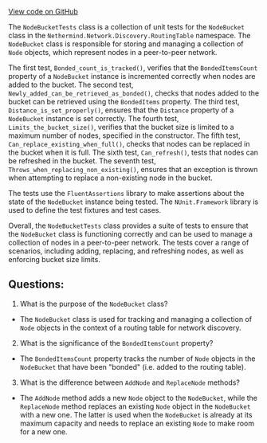 [View code on GitHub](https://github.com/nethermindeth/nethermind/Nethermind.Network.Discovery.Test/RoutingTable/NodeBucketTests.cs)

The `NodeBucketTests` class is a collection of unit tests for the `NodeBucket` class in the `Nethermind.Network.Discovery.RoutingTable` namespace. The `NodeBucket` class is responsible for storing and managing a collection of `Node` objects, which represent nodes in a peer-to-peer network. 

The first test, `Bonded_count_is_tracked()`, verifies that the `BondedItemsCount` property of a `NodeBucket` instance is incremented correctly when nodes are added to the bucket. The second test, `Newly_added_can_be_retrieved_as_bonded()`, checks that nodes added to the bucket can be retrieved using the `BondedItems` property. The third test, `Distance_is_set_properly()`, ensures that the `Distance` property of a `NodeBucket` instance is set correctly. The fourth test, `Limits_the_bucket_size()`, verifies that the bucket size is limited to a maximum number of nodes, specified in the constructor. The fifth test, `Can_replace_existing_when_full()`, checks that nodes can be replaced in the bucket when it is full. The sixth test, `Can_refresh()`, tests that nodes can be refreshed in the bucket. The seventh test, `Throws_when_replacing_non_existing()`, ensures that an exception is thrown when attempting to replace a non-existing node in the bucket.

The tests use the `FluentAssertions` library to make assertions about the state of the `NodeBucket` instance being tested. The `NUnit.Framework` library is used to define the test fixtures and test cases.

Overall, the `NodeBucketTests` class provides a suite of tests to ensure that the `NodeBucket` class is functioning correctly and can be used to manage a collection of nodes in a peer-to-peer network. The tests cover a range of scenarios, including adding, replacing, and refreshing nodes, as well as enforcing bucket size limits.
## Questions: 
 1. What is the purpose of the `NodeBucket` class?
- The `NodeBucket` class is used for tracking and managing a collection of `Node` objects in the context of a routing table for network discovery.

2. What is the significance of the `BondedItemsCount` property?
- The `BondedItemsCount` property tracks the number of `Node` objects in the `NodeBucket` that have been "bonded" (i.e. added to the routing table).

3. What is the difference between `AddNode` and `ReplaceNode` methods?
- The `AddNode` method adds a new `Node` object to the `NodeBucket`, while the `ReplaceNode` method replaces an existing `Node` object in the `NodeBucket` with a new one. The latter is used when the `NodeBucket` is already at its maximum capacity and needs to replace an existing `Node` to make room for a new one.